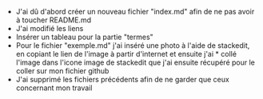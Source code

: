 * J'ai dû d'abord créer un nouveau fichier "index.md" afin de ne pas avoir à toucher README.md
* J'ai modifié les liens 
* Insérer un tableau pour la partie "termes"
* Pour le fichier "exemple.md" j'ai inséré une photo à l'aide de stackedit, en copiant le lien de l'image à partir d'internet et ensuite j'ai * collé l'image dans l'icone image de stackedit que j'ai ensuite récupéré pour le coller sur mon fichier github
* J'ai supprimé les fichiers précédents afin de ne garder que ceux concernant mon travail

